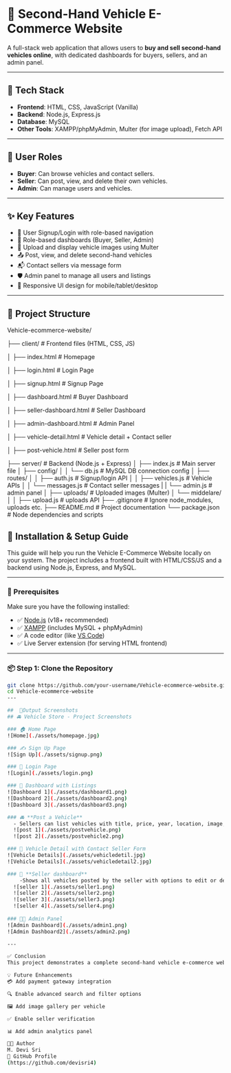 # 🚗 Second-Hand Vehicle E-Commerce Website

A full-stack web application that allows users to **buy and sell second-hand vehicles online**, with dedicated dashboards for buyers, sellers, and an admin panel.

---

## 🧰 Tech Stack

- **Frontend**: HTML, CSS, JavaScript (Vanilla)
- **Backend**: Node.js, Express.js
- **Database**: MySQL
- **Other Tools**: XAMPP/phpMyAdmin, Multer (for image upload), Fetch API

---

## 👥 User Roles

- **Buyer**: Can browse vehicles and contact sellers.
- **Seller**: Can post, view, and delete their own vehicles.
- **Admin**: Can manage users and vehicles.

---

## ✨ Key Features

- 🔐 User Signup/Login with role-based navigation
- 🧾 Role-based dashboards (Buyer, Seller, Admin)
- 📸 Upload and display vehicle images using Multer
- 📤 Post, view, and delete second-hand vehicles
- 📬 Contact sellers via message form
- 🛡️ Admin panel to manage all users and listings
- 📱 Responsive UI design for mobile/tablet/desktop

---

## 📂 Project Structure

Vehicle-ecommerce-website/

├── client/ # Frontend files (HTML, CSS, JS)

│ ├── index.html # Homepage

│ ├── login.html # Login Page

│ ├── signup.html # Signup Page

│ ├── dashboard.html # Buyer Dashboard

│ ├── seller-dashboard.html # Seller Dashboard

│ ├── admin-dashboard.html # Admin Panel

│ ├── vehicle-detail.html # Vehicle detail + Contact seller

│ ├── post-vehicle.html # Seller post form

├── server/ # Backend (Node.js + Express)
│ ├── index.js # Main server file
│ ├── config/
│ │ └── db.js # MySQL DB connection config
│ ├── routes/
│ │ ├── auth.js # Signup/login API
│ │ ├── vehicles.js # Vehicle APIs
│ │ └── messages.js # Contact seller messages
| | └── admin.js # admin panel
│ ├── uploads/ # Uploaded images (Multer)
│ └── middelare/ 
│ │ ├── upload.js # uploads API
├── .gitignore # Ignore node_modules, uploads etc.
├── README.md # Project documentation
└── package.json # Node dependencies and scripts

## 🚀 Installation & Setup Guide

This guide will help you run the Vehicle E-Commerce Website locally on your system. The project includes a frontend built with HTML/CSS/JS and a backend using Node.js, Express, and MySQL.

---

### 🧰 Prerequisites

Make sure you have the following installed:

- ✅ [Node.js](https://nodejs.org/) (v18+ recommended)
- ✅ [XAMPP](https://www.apachefriends.org/) (includes MySQL + phpMyAdmin)
- ✅ A code editor (like [VS Code](https://code.visualstudio.com/))
- ✅ Live Server extension (for serving HTML frontend)

---

### 📦 Step 1: Clone the Repository

```bash
git clone https://github.com/your-username/Vehicle-ecommerce-website.git
cd Vehicle-ecommerce-website
---

##  📸Output Screenshots
## 🚘 Vehicle Store - Project Screenshots

### 🏠 Home Page
![Home](./assets/homepage.jpg)

### ✍️ Sign Up Page
![Sign Up](./assets/signup.png)

### 🔐 Login Page
![Login](./assets/login.png)

### 🛒 Dashboard with Listings
![Dashboard 1](./assets/dashboard1.png)
![Dashboard 2](./assets/dashboard2.png)
![Dashboard 3](./assets/dashboard3.png)

### 🚘 **Post a Vehicle**
  - Sellers can list vehicles with title, price, year, location, image, etc.
  ![post 1](./assets/postvehicle.png)
  ![post 2](./assets/postvehicle2.png)

### 📄 Vehicle Detail with Contact Seller Form
![Vehicle Details](./assets/vehicledetil.jpg)
![Vehicle Details](./assets/vehicledetail2.jpg)

### 📨 **Seller dashboard**
    -Shows all vehicles posted by the seller with options to edit or delete each listing.
  ![seller 1](./assets/seller1.png)
  ![seller 2](./assets/seller2.png) 
  ![seller 3](./assets/seller3.png)
  ![seller 4](./assets/seller4.png)   
  
### 🧑‍💼 Admin Panel
![Admin Dashboard](./assets/admin1.png)
![Admin Dashboard2](./assets/admin2.png)

---

✅ Conclusion
This project demonstrates a complete second-hand vehicle e-commerce website with essential features like vehicle posting, browsing, seller contact, admin management, and role-based dashboards. It’s responsive and suitable for real-world scenarios.

💡 Future Enhancements
💳 Add payment gateway integration

🔍 Enable advanced search and filter options

🖼️ Add image gallery per vehicle

✅ Enable seller verification

📊 Add admin analytics panel

👩‍💻 Author
M. Devi Sri
🔗 GitHub Profile
(https://github.com/devisri4)
